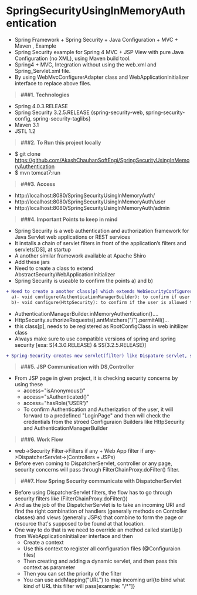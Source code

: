 # SpringSecurityUsingInMemoryAuthentication

* Spring Framework + Spring Security + Java Configuration + MVC + Maven , Example
* Spring Security example for Spring 4 MVC + JSP View with pure Java Configuration (no XML), using Maven build tool.
* Spring4 + MVC, Integration without using the web.xml and Spring_Servlet.xml file. 
* By using WebMvcConfigurerAdapter class and WebApplicationInitializer interface to replace above files.

> **###1. Technologies**
* Spring 4.0.3.RELEASE
* Spring Security 3.2.5.RELEASE {spring-security-web, spring-security-config, spring-security-taglibs}
* Maven 3.1
* JSTL 1.2

> **###2. To Run this project locally**
* $ git clone https://github.com/AkashChauhanSoftEngi/SpringSecurityUsingInMemoryAuthentication
* $ mvn tomcat7:run

> **###3.  Access** 
* http://localhost:8080/SpringSecurityUsingInMemoryAuth/
* http://localhost:8080/SpringSecurityUsingInMemoryAuth/user
* http://localhost:8080/SpringSecurityUsingInMemoryAuth/admin

> **###4.  Important Points to keep in mind**
* Spring Security is a web authentication and authorization framework for Java Servlet web applications or REST services
* It installs a chain of servlet filters in front of the application’s filters and servlets[DS], at startup
* A another similar framework available at Apache Shiro
* Add these jars 	
* Need to create a class to extend AbstractSecurityWebApplicationInitializer
* Spring Security is useable to confirm the points a) and b) 
```diff
+ Need to create a another class[p] which extends WebSecurityConfigurerAdapter and override its two overloaded methods
  a)- void configure(AuthenticationManagerBuilder): to confirm if user belongs to the database
  b)- void configure(HttpSecurity): to confirm if the user is allowed to access the resources/end points
```
* AuthenticationManagerBuilder.inMemoryAuthentication()....
* HttpSecurity.authorizeRequests().antMatchers("/").permitAll()...
* this class[p], needs to be registered as RootConfigClass in web initilizer class
* Always make sure to use compatible versions of spring and spring security [exa: S(4.3.0.RELEASE) & SS(3.2.5.RELEASE)]
```diff
+ Spring-Security creates new servlet(filter) like Dispature servlet, such filters will be created before Dispature servlet though, which confirm first points a) and b) and if all okay then, let the flow move to Dispature servlet.
```
> **###5. JSP Communication with DS,Controller**
* From JSP page in given project, it is checking security concerns by using these 
  - access="isAnonymous()"
  - access="sAuthenticated()"
  - access="hasRole('USER')"
  - To confirm Authentication and Autherization of the user, it will forward to a predefined "LoginPage" and then will check the credentials from the stroed Configuraion Builders like HttpSecurity and AuthenticationManagerBuilder

> **###6. Work Flow**
* web->Security Filter->Filters if any + Web App filter if any->DispatcherServlet->(Controllers + JSPs)
* Before even coming to DispatcherServlet, controller or any page, security concerns will pass through FilterChainProxy.doFilter() filter.
	
> **###7. How Spring Security communicate with DispatcherServlet**
* Before using DispatcherServlet filters, the flow has to go through security filters like (FilterChainProxy.doFilter())
* And as the job of the DispatcherServlet is to take an incoming URI and find the right combination of handlers (generally methods on Controller classes) and views (generally JSPs) that combine to form the page or resource that's supposed to be found at that location.
* One way to do that is we need to override an method called startUp() from WebApplicationInitializer interface and then
 	- Create a context
	- Use this context to register all configuration files (@Configuraion files)
	- Then creating and adding a dynamic servlet, and then pass this context as parameter
	- Then you can set the priority of the filter
	- You can use addMapping("URL") to map incoming url{to bind what kind of URL this filter will pass[example: "/*"]}
